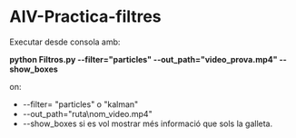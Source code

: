 # AIV-Practica-filtres

Executar desde consola amb:

**python Filtros.py --filter="particles" --out_path="video_prova.mp4" --show_boxes**

on:
* --filter= "particles" o "kalman"
* --out_path="ruta\nom_video.mp4"
* --show_boxes si es vol mostrar més informació que sols la galleta.
